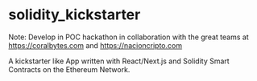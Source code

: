 # solidity_kickstarter

Note: Develop in POC hackathon in collaboration with the great teams at https://coralbytes.com and https://nacioncripto.com

A kickstarter like App written with React/Next.js and Solidity Smart Contracts on the Ethereum Network.
